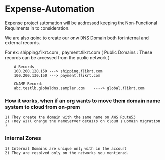 # Expense-Automation

Expense project automation will be addressed keeping the Non-Functional Requiments in to consideration.

We are also going to create our onw DNS Domain both for internal and external records.



For ex: shipping.flikrt.com , payment.flikrt.com   ( Public Domains : These records can be accessed from the public network )

        A Records
        100.200.120.150 ---> shipping.flikrt.com
        100.200.130.150 ---> payment.flikrt.com

        CNAME Records 
        abc.testlb.globaldns.sampler.com    ----> global.flikrt.com 


### How it works,  when if an org wants to move them domain name system to cloud from on-prem 

    1) They create the domain with the same name on AWS Route53 
    2) They will change the nameServer details on cloud ( Domain migration )

### Internal Zones 

    1) Internal Domains are unique only with in the account 
    2) They are resolved only on the networks you mentioned.